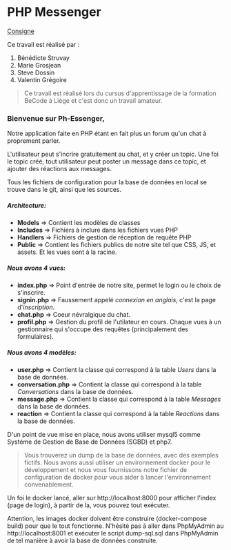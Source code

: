 # PHP Messenger
[Consigne](https://github.com/becodeorg/LIE-Hamilton-1.7/tree/master/02-La-colline/01-php-messenger)

Ce travail est réalisé par : 

1. Bénédicte Struvay
2. Marie Grosjean
3. Steve Dossin
4. Valentin Grégoire

> Ce travail est réalisé lors du cursus d'apprentissage de la formation BeCode à Liège et c'est donc un travail amateur.

### Bienvenue sur Ph-Essenger,
Notre application faite en PHP étant en fait plus un forum qu'un chat à proprement parler.

L'utilisateur peut s'incrire gratuitement au chat, et y créer un topic.
Une foi le topic créé, tout utilisateur peut poster un message dans ce topic, et ajouter des réactions aux messages.
 
Tous les fichiers de configuration pour la base de données en local se trouve dans le git, ainsi que les sources.

##### Architecture:
  - **Models** => Contient les modèles de classes
  - **Includes** => Fichiers à inclure dans les fichiers vues PHP
  - **Handlers** => Fichiers de gestion de réception de requête PHP
  - **Public** => Contient les fichiers publics de notre site tel que CSS, JS, et assets.
Et les vues sont à la racine.

##### Nous avons 4 vues:
  - **index.php** => Point d'entrée de notre site, permet le login ou le choix de s'inscrire.
  - **signin.php** => Faussement appelé *connexion en anglais*, c'est la page d'*inscription*.
  - **chat.php** => Coeur névralgique du chat.
  - **profil.php** => Gestion du profil de l'utilateur en cours.
Chaque vues à un gestionnaire qui s'occupe des requêtes (principalement des formulaires).

##### Nous avons 4 modèles:
  - **user.php** => Contient la classe qui correspond à la table *Users* dans la base de données.
  - **conversation.php** => Contient la classe qui correspond à la table *Conversations* dans la base de données.
  - **message.php** => Contient la classe qui correspond à la table *Messages* dans la base de données.
  - **reaction** => Contient la classe qui correspond à la table *Reactions* dans la base de données.
  
D'un point de vue mise en place, nous avons utiliser mysql5 comme Système de Gestion de Base de Données (SGBD) et php7.
>Vous trouverez un dump de la base de données, avec des exemples fictifs.
>Nous avons aussi utiliser un environnement docker pour le développement et nous vous fournissons notre fichier de configuration de docker pour vous aider à lancer l'environnement convenablement.

Un foi le docker lancé, aller sur http://localhost:8000 pour afficher l'index (page de login), à partir de la, vous pouvez tout exécuter.

Attention, les images docker doivent être construire (docker-compose build) pour que le tout fonctionne. N'hésité pas à aller dans PhpMyAdmin au http://localhost:8001 et exécuter le script dump-sql.sql dans PhpMyAdmin de tel manière à avoir la base de données construite.
